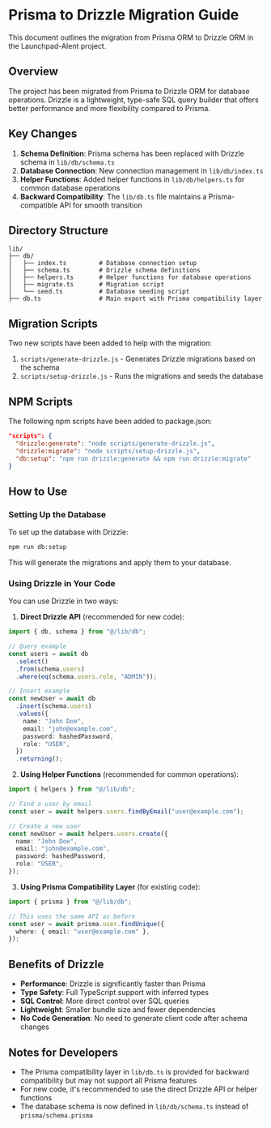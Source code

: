 # Prisma to Drizzle Migration Guide

This document outlines the migration from Prisma ORM to Drizzle ORM in the Launchpad-AIent project.

## Overview

The project has been migrated from Prisma to Drizzle ORM for database operations. Drizzle is a lightweight, type-safe SQL query builder that offers better performance and more flexibility compared to Prisma.

## Key Changes

1. **Schema Definition**: Prisma schema has been replaced with Drizzle schema in `lib/db/schema.ts`
2. **Database Connection**: New connection management in `lib/db/index.ts`
3. **Helper Functions**: Added helper functions in `lib/db/helpers.ts` for common database operations
4. **Backward Compatibility**: The `lib/db.ts` file maintains a Prisma-compatible API for smooth transition

## Directory Structure

```
lib/
├── db/
│   ├── index.ts         # Database connection setup
│   ├── schema.ts        # Drizzle schema definitions
│   ├── helpers.ts       # Helper functions for database operations
│   ├── migrate.ts       # Migration script
│   └── seed.ts          # Database seeding script
├── db.ts                # Main export with Prisma compatibility layer
```

## Migration Scripts

Two new scripts have been added to help with the migration:

1. `scripts/generate-drizzle.js` - Generates Drizzle migrations based on the schema
2. `scripts/setup-drizzle.js` - Runs the migrations and seeds the database

## NPM Scripts

The following npm scripts have been added to package.json:

```json
"scripts": {
  "drizzle:generate": "node scripts/generate-drizzle.js",
  "drizzle:migrate": "node scripts/setup-drizzle.js",
  "db:setup": "npm run drizzle:generate && npm run drizzle:migrate"
}
```

## How to Use

### Setting Up the Database

To set up the database with Drizzle:

```bash
npm run db:setup
```

This will generate the migrations and apply them to your database.

### Using Drizzle in Your Code

You can use Drizzle in two ways:

1. **Direct Drizzle API** (recommended for new code):

```typescript
import { db, schema } from "@/lib/db";

// Query example
const users = await db
  .select()
  .from(schema.users)
  .where(eq(schema.users.role, "ADMIN"));

// Insert example
const newUser = await db
  .insert(schema.users)
  .values({
    name: "John Doe",
    email: "john@example.com",
    password: hashedPassword,
    role: "USER",
  })
  .returning();
```

2. **Using Helper Functions** (recommended for common operations):

```typescript
import { helpers } from "@/lib/db";

// Find a user by email
const user = await helpers.users.findByEmail("user@example.com");

// Create a new user
const newUser = await helpers.users.create({
  name: "John Doe",
  email: "john@example.com",
  password: hashedPassword,
  role: "USER",
});
```

3. **Using Prisma Compatibility Layer** (for existing code):

```typescript
import { prisma } from "@/lib/db";

// This uses the same API as before
const user = await prisma.user.findUnique({
  where: { email: "user@example.com" },
});
```

## Benefits of Drizzle

- **Performance**: Drizzle is significantly faster than Prisma
- **Type Safety**: Full TypeScript support with inferred types
- **SQL Control**: More direct control over SQL queries
- **Lightweight**: Smaller bundle size and fewer dependencies
- **No Code Generation**: No need to generate client code after schema changes

## Notes for Developers

- The Prisma compatibility layer in `lib/db.ts` is provided for backward compatibility but may not support all Prisma features
- For new code, it's recommended to use the direct Drizzle API or helper functions
- The database schema is now defined in `lib/db/schema.ts` instead of `prisma/schema.prisma`
